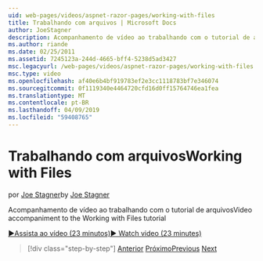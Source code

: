 ```yaml
---
uid: web-pages/videos/aspnet-razor-pages/working-with-files
title: Trabalhando com arquivos | Microsoft Docs
author: JoeStagner
description: Acompanhamento de vídeo ao trabalhando com o tutorial de arquivos
ms.author: riande
ms.date: 02/25/2011
ms.assetid: 7245123a-244d-4665-bff4-5238d5ad3427
msc.legacyurl: /web-pages/videos/aspnet-razor-pages/working-with-files
msc.type: video
ms.openlocfilehash: af40e6b4bf919783ef2e3cc1118783bf7e346074
ms.sourcegitcommit: 0f1119340e4464720cfd16d0ff15764746ea1fea
ms.translationtype: MT
ms.contentlocale: pt-BR
ms.lasthandoff: 04/09/2019
ms.locfileid: "59408765"
---
```

# <a name="working-with-files"></a><span data-ttu-id="00651-103">Trabalhando com arquivos</span><span class="sxs-lookup"><span data-stu-id="00651-103">Working with Files</span></span>

<span data-ttu-id="00651-104">por [Joe Stagner](https://github.com/JoeStagner)</span><span class="sxs-lookup"><span data-stu-id="00651-104">by [Joe Stagner](https://github.com/JoeStagner)</span></span>

<span data-ttu-id="00651-105">Acompanhamento de vídeo ao trabalhando com o tutorial de arquivos</span><span class="sxs-lookup"><span data-stu-id="00651-105">Video accompaniment to the Working with Files tutorial</span></span>

[<span data-ttu-id="00651-106">&#9654;Assista ao vídeo (23 minutos)</span><span class="sxs-lookup"><span data-stu-id="00651-106">&#9654; Watch video (23 minutes)</span></span>](https://channel9.msdn.com/Blogs/ASP-NET-Site-Videos/working-with-files)

> [!div class="step-by-step"]
> <span data-ttu-id="00651-107">[Anterior](displaying-data-in-a-chart-part-2.md)
> [Próximo](working-with-images.md)</span><span class="sxs-lookup"><span data-stu-id="00651-107">[Previous](displaying-data-in-a-chart-part-2.md)
[Next](working-with-images.md)</span></span>
